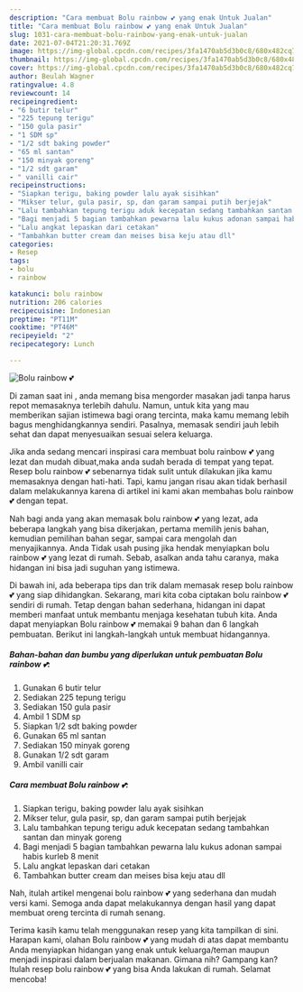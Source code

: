 ```yaml
---
description: "Cara membuat Bolu rainbow 💕 yang enak Untuk Jualan"
title: "Cara membuat Bolu rainbow 💕 yang enak Untuk Jualan"
slug: 1031-cara-membuat-bolu-rainbow-yang-enak-untuk-jualan
date: 2021-07-04T21:20:31.769Z
image: https://img-global.cpcdn.com/recipes/3fa1470ab5d3b0c8/680x482cq70/bolu-rainbow-💕-foto-resep-utama.jpg
thumbnail: https://img-global.cpcdn.com/recipes/3fa1470ab5d3b0c8/680x482cq70/bolu-rainbow-💕-foto-resep-utama.jpg
cover: https://img-global.cpcdn.com/recipes/3fa1470ab5d3b0c8/680x482cq70/bolu-rainbow-💕-foto-resep-utama.jpg
author: Beulah Wagner
ratingvalue: 4.8
reviewcount: 14
recipeingredient:
- "6 butir telur"
- "225 tepung terigu"
- "150 gula pasir"
- "1 SDM sp"
- "1/2 sdt baking powder"
- "65 ml santan"
- "150 minyak goreng"
- "1/2 sdt garam"
- " vanilli cair"
recipeinstructions:
- "Siapkan terigu, baking powder lalu ayak sisihkan"
- "Mikser telur, gula pasir, sp, dan garam sampai putih berjejak"
- "Lalu tambahkan tepung terigu aduk kecepatan sedang tambahkan santan dan minyak goreng"
- "Bagi menjadi 5 bagian tambahkan pewarna lalu kukus adonan sampai habis kurleb 8 menit"
- "Lalu angkat lepaskan dari cetakan"
- "Tambahkan butter cream dan meises bisa keju atau dll"
categories:
- Resep
tags:
- bolu
- rainbow

katakunci: bolu rainbow 
nutrition: 206 calories
recipecuisine: Indonesian
preptime: "PT11M"
cooktime: "PT46M"
recipeyield: "2"
recipecategory: Lunch

---
```



![Bolu rainbow 💕](https://img-global.cpcdn.com/recipes/3fa1470ab5d3b0c8/680x482cq70/bolu-rainbow-💕-foto-resep-utama.jpg)

Di zaman  saat ini , anda memang bisa mengorder masakan jadi tanpa harus repot memasaknya terlebih dahulu. Namun, untuk kita yang mau memberikan sajian istimewa bagi orang tercinta, maka kamu memang lebih bagus menghidangkannya sendiri. Pasalnya, memasak sendiri jauh lebih sehat dan dapat menyesuaikan sesuai selera keluarga.

Jika anda sedang mencari inspirasi cara membuat bolu rainbow 💕 yang lezat dan mudah dibuat,maka anda sudah berada di tempat yang tepat. Resep bolu rainbow 💕  sebenarnya tidak sulit untuk dilakukan jika kamu memasaknya dengan hati-hati. Tapi, kamu jangan risau akan tidak berhasil dalam melakukannya 
karena di artikel ini kami akan membahas bolu rainbow 💕 dengan tepat.  



Nah bagi anda yang akan memasak bolu rainbow 💕 yang lezat, ada beberapa langkah yang bisa dikerjakan, pertama memilih jenis bahan, kemudian pemilihan bahan segar, sampai cara mengolah dan menyajikannya. Anda Tidak usah pusing jika hendak menyiapkan bolu rainbow 💕 yang lezat di rumah. Sebab, asalkan anda  tahu caranya, maka hidangan ini bisa jadi suguhan yang istimewa.

Di bawah ini, ada beberapa tips dan trik dalam memasak resep bolu rainbow 💕 yang siap dihidangkan. Sekarang, mari kita coba ciptakan bolu rainbow 💕 sendiri di rumah. Tetap dengan bahan sederhana, hidangan ini dapat memberi manfaat untuk membantu menjaga kesehatan tubuh kita. Anda dapat menyiapkan Bolu rainbow 💕 memakai 9 bahan dan 6 langkah pembuatan. Berikut ini langkah-langkah untuk membuat hidangannya.

<!--inarticleads1-->

##### Bahan-bahan dan bumbu yang diperlukan untuk pembuatan Bolu rainbow 💕:

1. Gunakan 6 butir telur
1. Sediakan 225 tepung terigu
1. Sediakan 150 gula pasir
1. Ambil 1 SDM sp
1. Siapkan 1/2 sdt baking powder
1. Gunakan 65 ml santan
1. Sediakan 150 minyak goreng
1. Gunakan 1/2 sdt garam
1. Ambil  vanilli cair




<!--inarticleads2-->

##### Cara membuat Bolu rainbow 💕:

1. Siapkan terigu, baking powder lalu ayak sisihkan
1. Mikser telur, gula pasir, sp, dan garam sampai putih berjejak
1. Lalu tambahkan tepung terigu aduk kecepatan sedang tambahkan santan dan minyak goreng
1. Bagi menjadi 5 bagian tambahkan pewarna lalu kukus adonan sampai habis kurleb 8 menit
1. Lalu angkat lepaskan dari cetakan
1. Tambahkan butter cream dan meises bisa keju atau dll




Nah, itulah artikel mengenai  bolu rainbow 💕  yang sederhana dan mudah versi kami. Semoga anda dapat melakukannya dengan hasil yang dapat membuat oreng tercinta di rumah senang. 

Terima kasih kamu telah menggunakan resep yang kita tampilkan di sini. Harapan kami, olahan  Bolu rainbow 💕 yang mudah di atas dapat membantu Anda menyiapkan hidangan yang enak untuk keluarga/teman maupun menjadi inspirasi dalam berjualan makanan. Gimana nih? Gampang kan? Itulah resep bolu rainbow 💕 yang bisa Anda lakukan di rumah. Selamat mencoba!

